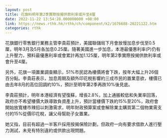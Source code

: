 ```yaml
---
layout: post
title: 花旗料明年第2季實際按揭供款利率或升至4厘
date: 2022-11-22 13:54:28.000000000 +08:00
link: https://news.rthk.hk/rthk/ch/component/k2/1676688-20221122.htm
categories: rthk
---
```


花旗銀行零售銀行業務主管李貴莊預計，美國聯儲局下月會放慢加息步伐至0.5厘，明年3月及5月各加息0.25厘。隨著美國進一步加息，本港最優惠利率(P)仍有上升壓力，預料最優惠利率或會累計再加1.125厘，明年第2季實際按揭供款利率或會升至4厘。

另外，花旗一項置業調查顯示，51%市民認為樓價將會下跌，按年大幅上升26個百分點。李貴莊表示，加息周期及額外印花稅影響約三成市民的置業意欲，樓價已由去年8月的高位回調約10%，預計至明年第2季再跌10%後見底。

李貴莊預計，明年本港經濟有望復蘇，增長2.8%，加上通脹較低和失業率回落，政府亦不希望樓價大跌導致負資產上升，預計當樓價下跌約15%至20%，政府會開始放寬樓市辣招以刺激需求，明年財政預算案或會解除業主購買第二個物業需支付的15%從價印花稅，讓父母幫助子女置業。

她又指，目前有超過一半客戶採用按揭保險計劃，但政府一向有要求借款人進行壓力測試，未見有特別違約或供款出現問題。
